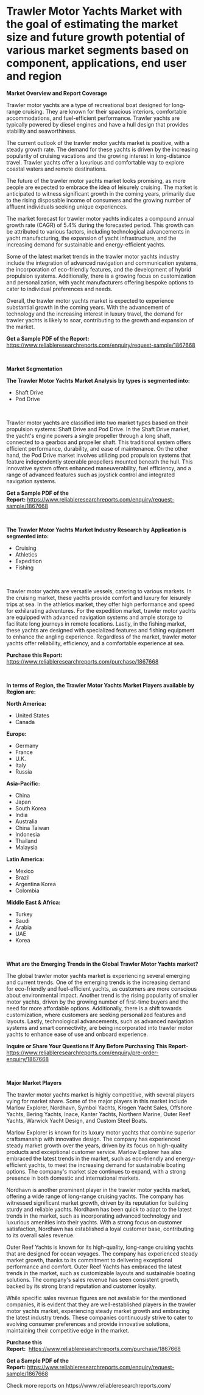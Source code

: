 <p><h1>Trawler Motor Yachts Market with the goal of estimating the market size and future growth potential of various market segments based on component, applications, end user and region</h1></p><p><strong>Market Overview and Report Coverage</strong></p>
<p><p>Trawler motor yachts are a type of recreational boat designed for long-range cruising. They are known for their spacious interiors, comfortable accommodations, and fuel-efficient performance. Trawler yachts are typically powered by diesel engines and have a hull design that provides stability and seaworthiness.</p><p>The current outlook of the trawler motor yachts market is positive, with a steady growth rate. The demand for these yachts is driven by the increasing popularity of cruising vacations and the growing interest in long-distance travel. Trawler yachts offer a luxurious and comfortable way to explore coastal waters and remote destinations.</p><p>The future of the trawler motor yachts market looks promising, as more people are expected to embrace the idea of leisurely cruising. The market is anticipated to witness significant growth in the coming years, primarily due to the rising disposable income of consumers and the growing number of affluent individuals seeking unique experiences.</p><p>The market forecast for trawler motor yachts indicates a compound annual growth rate (CAGR) of 5.4% during the forecasted period. This growth can be attributed to various factors, including technological advancements in yacht manufacturing, the expansion of yacht infrastructure, and the increasing demand for sustainable and energy-efficient yachts.</p><p>Some of the latest market trends in the trawler motor yachts industry include the integration of advanced navigation and communication systems, the incorporation of eco-friendly features, and the development of hybrid propulsion systems. Additionally, there is a growing focus on customization and personalization, with yacht manufacturers offering bespoke options to cater to individual preferences and needs.</p><p>Overall, the trawler motor yachts market is expected to experience substantial growth in the coming years. With the advancement of technology and the increasing interest in luxury travel, the demand for trawler yachts is likely to soar, contributing to the growth and expansion of the market.</p></p>
<p><strong>Get a Sample PDF of the Report:</strong> <a href="https://www.reliableresearchreports.com/enquiry/request-sample/1867668">https://www.reliableresearchreports.com/enquiry/request-sample/1867668</a></p>
<p>&nbsp;</p>
<p><strong>Market Segmentation</strong></p>
<p><strong>The Trawler Motor Yachts Market Analysis by types is segmented into:</strong></p>
<p><ul><li>Shaft Drive</li><li>Pod Drive</li></ul></p>
<p>&nbsp;</p>
<p><p>Trawler motor yachts are classified into two market types based on their propulsion systems: Shaft Drive and Pod Drive. In the Shaft Drive market, the yacht's engine powers a single propeller through a long shaft, connected to a gearbox and propeller shaft. This traditional system offers efficient performance, durability, and ease of maintenance. On the other hand, the Pod Drive market involves utilizing pod propulsion systems that feature independently steerable propellers mounted beneath the hull. This innovative system offers enhanced maneuverability, fuel efficiency, and a range of advanced features such as joystick control and integrated navigation systems.</p></p>
<p><strong>Get a Sample PDF of the Report:</strong>&nbsp;<a href="https://www.reliableresearchreports.com/enquiry/request-sample/1867668">https://www.reliableresearchreports.com/enquiry/request-sample/1867668</a></p>
<p>&nbsp;</p>
<p><strong>The Trawler Motor Yachts Market Industry Research by Application is segmented into:</strong></p>
<p><ul><li>Cruising</li><li>Athletics</li><li>Expedition</li><li>Fishing</li></ul></p>
<p>&nbsp;</p>
<p><p>Trawler motor yachts are versatile vessels, catering to various markets. In the cruising market, these yachts provide comfort and luxury for leisurely trips at sea. In the athletics market, they offer high performance and speed for exhilarating adventures. For the expedition market, trawler motor yachts are equipped with advanced navigation systems and ample storage to facilitate long journeys in remote locations. Lastly, in the fishing market, these yachts are designed with specialized features and fishing equipment to enhance the angling experience. Regardless of the market, trawler motor yachts offer reliability, efficiency, and a comfortable experience at sea.</p></p>
<p><strong>Purchase this Report:</strong>&nbsp; <a href="https://www.reliableresearchreports.com/purchase/1867668">https://www.reliableresearchreports.com/purchase/1867668</a></p>
<p>&nbsp;</p>
<p><strong>In terms of Region, the Trawler Motor Yachts Market Players available by Region are:</strong></p>
<p>
    <p> <strong> North America: </strong>
        <ul>
            <li>United States</li>
            <li>Canada</li>
        </ul>
        </p> 
    <p> <strong> Europe: </strong>
        <ul>
            <li>Germany</li>
            <li>France</li>
            <li>U.K.</li>
            <li>Italy</li>
            <li>Russia</li>
        </ul>
        </p> 
    <p> <strong> Asia-Pacific: </strong>
        <ul>
            <li>China</li>
            <li>Japan</li>
            <li>South Korea</li>
            <li>India</li>
            <li>Australia</li>
            <li>China Taiwan</li>
            <li>Indonesia</li>
            <li>Thailand</li>
            <li>Malaysia</li>
        </ul>
        </p> 
    <p> <strong> Latin America: </strong>
        <ul>
            <li>Mexico</li>
            <li>Brazil</li>
            <li>Argentina Korea</li>
            <li>Colombia</li>
        </ul>
        </p> 
    <p> <strong> Middle East & Africa: </strong>
        <ul>
            <li>Turkey</li>
            <li>Saudi</li>
            <li>Arabia</li>
            <li>UAE</li>
            <li>Korea</li>
        </ul>
    </p>
    </p>
<p>&nbsp;</p>
<p><strong>What are the Emerging Trends in the Global Trawler Motor Yachts market?</strong></p>
<p><p>The global trawler motor yachts market is experiencing several emerging and current trends. One of the emerging trends is the increasing demand for eco-friendly and fuel-efficient yachts, as customers are more conscious about environmental impact. Another trend is the rising popularity of smaller motor yachts, driven by the growing number of first-time buyers and the need for more affordable options. Additionally, there is a shift towards customization, where customers are seeking personalized features and layouts. Lastly, technological advancements, such as advanced navigation systems and smart connectivity, are being incorporated into trawler motor yachts to enhance ease of use and onboard experience.</p></p>
<p><strong>Inquire or Share Your Questions If Any Before Purchasing This Report</strong>- <a href="https://www.reliableresearchreports.com/enquiry/pre-order-enquiry/1867668">https://www.reliableresearchreports.com/enquiry/pre-order-enquiry/1867668</a></p>
<p>&nbsp;</p>
<p><strong>Major Market Players</strong></p>
<p><p>The trawler motor yachts market is highly competitive, with several players vying for market share. Some of the major players in this market include Marlow Explorer, Nordhavn, Symbol Yachts, Krogen Yacht Sales, Offshore Yachts, Bering Yachts, Inace, Kanter Yachts, Northern Marine, Outer Reef Yachts, Warwick Yacht Design, and Custom Steel Boats.</p><p>Marlow Explorer is known for its luxury motor yachts that combine superior craftsmanship with innovative design. The company has experienced steady market growth over the years, driven by its focus on high-quality products and exceptional customer service. Marlow Explorer has also embraced the latest trends in the market, such as eco-friendly and energy-efficient yachts, to meet the increasing demand for sustainable boating options. The company's market size continues to expand, with a strong presence in both domestic and international markets.</p><p>Nordhavn is another prominent player in the trawler motor yachts market, offering a wide range of long-range cruising yachts. The company has witnessed significant market growth, driven by its reputation for building sturdy and reliable yachts. Nordhavn has been quick to adapt to the latest trends in the market, such as incorporating advanced technology and luxurious amenities into their yachts. With a strong focus on customer satisfaction, Nordhavn has established a loyal customer base, contributing to its overall sales revenue.</p><p>Outer Reef Yachts is known for its high-quality, long-range cruising yachts that are designed for ocean voyages. The company has experienced steady market growth, thanks to its commitment to delivering exceptional performance and comfort. Outer Reef Yachts has embraced the latest trends in the market, such as customizable layouts and sustainable boating solutions. The company's sales revenue has seen consistent growth, backed by its strong brand reputation and customer loyalty.</p><p>While specific sales revenue figures are not available for the mentioned companies, it is evident that they are well-established players in the trawler motor yachts market, experiencing steady market growth and embracing the latest industry trends. These companies continuously strive to cater to evolving consumer preferences and provide innovative solutions, maintaining their competitive edge in the market.</p></p>
<p><strong>Purchase this Report:</strong>&nbsp;&nbsp;<a href="https://www.reliableresearchreports.com/purchase/1867668">https://www.reliableresearchreports.com/purchase/1867668</a></p>
<p></p>
<p><strong>Get a Sample PDF of the Report:</strong>&nbsp;<a href="https://www.reliableresearchreports.com/enquiry/request-sample/1867668">https://www.reliableresearchreports.com/enquiry/request-sample/1867668</a></p>
<p>Check more reports on https://www.reliableresearchreports.com/</p>